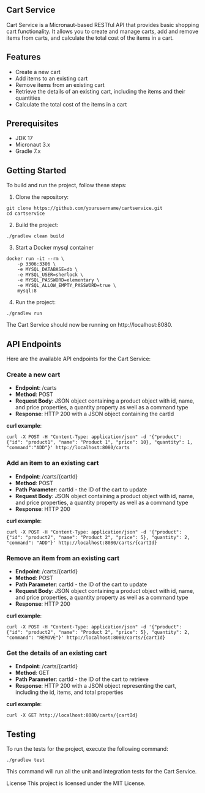 ## Cart Service
Cart Service is a Micronaut-based RESTful API that provides basic shopping cart functionality. It allows you to create and manage carts, add and remove items from carts, and calculate the total cost of the items in a cart.

## Features
- Create a new cart
- Add items to an existing cart
- Remove items from an existing cart
- Retrieve the details of an existing cart, including the items and their quantities
- Calculate the total cost of the items in a cart

## Prerequisites
- JDK 17
- Micronaut 3.x
- Gradle 7.x

## Getting Started
To build and run the project, follow these steps:

1. Clone the repository:
```
git clone https://github.com/yourusername/cartservice.git 
cd cartservice 
```
2. Build the project:
```
./gradlew clean build
```

3. Start a Docker mysql container
```
docker run -it --rm \
    -p 3306:3306 \
    -e MYSQL_DATABASE=db \
    -e MYSQL_USER=sherlock \
    -e MYSQL_PASSWORD=elementary \
    -e MYSQL_ALLOW_EMPTY_PASSWORD=true \
    mysql:8
```

4. Run the project:
```
./gradlew run
```
The Cart Service should now be running on http://localhost:8080.



## API Endpoints
Here are the available API endpoints for the Cart Service:

### Create a new cart
- **Endpoint**: /carts
- **Method**: POST
- **Request Body**: JSON object containing a product object with id, name, and price properties,  a quantity property as well as a command type
- **Response**: HTTP 200 with a JSON object containing the cartId

**curl example**:
```
curl -X POST -H "Content-Type: application/json" -d '{"product": {"id": "product1", "name": "Product 1", "price": 10}, "quantity": 1, "command":"ADD"}' http://localhost:8080/carts
```

### Add an item to an existing cart
- **Endpoint**: /carts/{cartId}
- **Method**: POST
- **Path Parameter**: cartId - the ID of the cart to update
- **Request Body**: JSON object containing a product object with id, name, and price properties, a quantity property as well as a command type
- **Response**: HTTP 200

**curl example**:
```
curl -X POST -H "Content-Type: application/json" -d '{"product": {"id": "product2", "name": "Product 2", "price": 5}, "quantity": 2, "command": "ADD"}' http://localhost:8080/carts/{cartId}
```

### Remove an item from an existing cart
- **Endpoint**: /carts/{cartId}
- **Method**: POST
- **Path Parameter**: cartId - the ID of the cart to update
- **Request Body**: JSON object containing a product object with id, name, and price properties, a quantity property as well as a command type
- **Response**: HTTP 200

**curl example**:
```
curl -X POST -H "Content-Type: application/json" -d '{"product": {"id": "product2", "name": "Product 2", "price": 5}, "quantity": 2, "command": "REMOVE"}' http://localhost:8080/carts/{cartId}
```

### Get the details of an existing cart
- **Endpoint**: /carts/{cartId}
- **Method**: GET
- **Path Parameter**: cartId - the ID of the cart to retrieve
- **Response**: HTTP 200 with a JSON object representing the cart, including the id, items, and total properties

**curl example**:
```
curl -X GET http://localhost:8080/carts/{cartId}
```
    
## Testing
To run the tests for the project, execute the following command:

```
./gradlew test
```
This command will run all the unit and integration tests for the Cart Service.

License
This project is licensed under the MIT License.